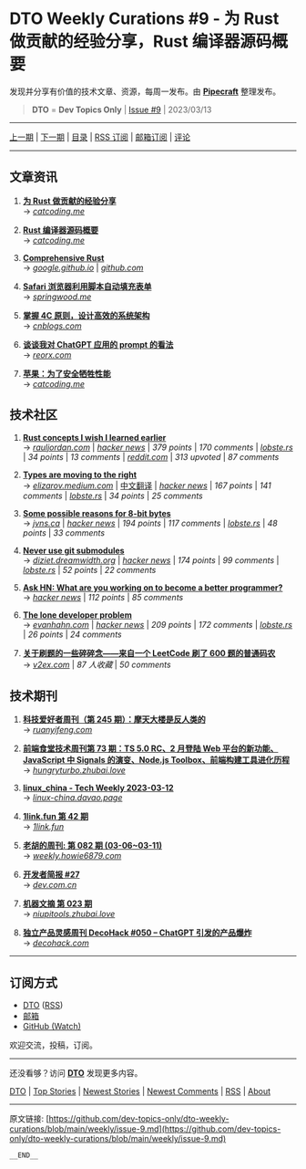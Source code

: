 # DTO Weekly Curations #9 - 为 Rust 做贡献的经验分享，Rust 编译器源码概要

发现并分享有价值的技术文章、资源，每周一发布。由 [**Pipecraft**](https://dto.pipecraft.net/) 整理发布。

> **DTO** = **Dev Topics Only** | [Issue #9](https://github.com/dev-topics-only/dto-weekly-curations/blob/main/weekly/issue-9.md) | 2023/03/13

---

[上一期](https://github.com/dev-topics-only/dto-weekly-curations/blob/main/weekly/issue-8.md) | [下一期](https://github.com/dev-topics-only/dto-weekly-curations/blob/main/weekly/issue-10.md) | [目录](https://github.com/dev-topics-only/dto-weekly-curations) | [RSS 订阅](https://dto.pipecraft.net/t/dto-weekly.rss) | [邮箱订阅](https://tinyletter.com/dto) | [评论](https://dto.pipecraft.net/s/xmnagx/dto_weekly_curations_9_rust_rust)

---

## 文章资讯

1. [**为 Rust 做贡献的经验分享**](https://dto.pipecraft.net/s/oyhnwh/rust)  
   → [_catcoding.me_](http://catcoding.me/p/how-to-contribute-to-rust/)

2. [**Rust 编译器源码概要**](https://dto.pipecraft.net/s/kwqude/rust)  
   → [_catcoding.me_](https://catcoding.me/p/rustc-source/)

3. [**Comprehensive Rust**](https://dto.pipecraft.net/s/ozdxnc/comprehensive_rust)  
   → [_google.github.io_](https://google.github.io/comprehensive-rust/) | [_github.com_](https://github.com/google/comprehensive-rust)

4. [**Safari 浏览器利用脚本自动填充表单**](https://dto.pipecraft.net/s/9sl1x2/safari)  
   → [_springwood.me_](https://springwood.me/safari-form-autofilling/)

5. [**掌握 4C 原则，设计高效的系统架构**](https://dto.pipecraft.net/s/3mv3uh/4c)  
   → [_cnblogs.com_](https://www.cnblogs.com/peida/p/17184791.html)

6. [**谈谈我对 ChatGPT 应用的 prompt 的看法**](https://dto.pipecraft.net/s/undhmk/chatgpt_prompt)  
   → [_reorx.com_](https://reorx.com/makers-daily/004-prompts-and-parameters-transparancy/)

7. [**苹果：为了安全牺牲性能**](https://dto.pipecraft.net/s/plgyhi)  
   → [_catcoding.me_](https://catcoding.me/p/apple-perf/)

## 技术社区

1. [**Rust concepts I wish I learned earlier**](https://dto.pipecraft.net/s/rhli2z/rust_concepts_i_wish_i_learned_earlier)  
   → [_rauljordan.com_](https://rauljordan.com/rust-concepts-i-wish-i-learned-earlier/) | [_hacker news_](https://news.ycombinator.com/item?id=34427604) | _379 points_ | _170 comments_ | [_lobste.rs_](https://lobste.rs/s/nbszc8/rust_concepts_i_wish_i_learned_earlier) | _34 points_ | _13 comments_ | [_reddit.com_](https://www.reddit.com/r/rust/comments/10eu2aw/rust_concepts_i_wish_i_learned_earlier/) | _313 upvoted_ | _87 comments_

2. [**Types are moving to the right**](https://dto.pipecraft.net/s/xcwh4k/types_are_moving_right_2019)  
   → [_elizarov.medium.com_](https://elizarov.medium.com/types-are-moving-to-the-right-22c0ef31dd4a) | [中文翻译](https://juejin.cn/post/6844903801959235591) | [_hacker news_](https://news.ycombinator.com/item?id=19409975) | _167 points_ | _141 comments_ | [_lobste.rs_](https://lobste.rs/s/yymnmm/types_are_moving_right) | _34 points_ | _25 comments_

3. [**Some possible reasons for 8-bit bytes**](https://dto.pipecraft.net/s/6cxcz6/some_possible_reasons_for_8_bit_bytes)  
   → [_jvns.ca_](https://jvns.ca/blog/2023/03/06/possible-reasons-8-bit-bytes/) | [_hacker news_](https://news.ycombinator.com/item?id=35054948) | _194 points_ | _117 comments_ | [_lobste.rs_](https://lobste.rs/s/b5rmwh/some_possible_reasons_for_8_bit_bytes) | _48 points_ | _33 comments_

4. [**Never use git submodules**](https://dto.pipecraft.net/s/xbxatz/never_use_git_submodules)  
   → [_diziet.dreamwidth.org_](https://diziet.dreamwidth.org/14666.html) | [_hacker news_](https://news.ycombinator.com/item?id=35006213) | _174 points_ | _99 comments_ | [_lobste.rs_](https://lobste.rs/s/neab1g/never_use_git_submodules) | _52 points_ | _22 comments_

5. [**Ask HN: What are you working on to become a better programmer?**](https://dto.pipecraft.net/s/dlcpyf/ask_hn_what_are_you_working_on_become)  
   → [_hacker news_](https://news.ycombinator.com/item?id=35089996) | _112 points_ | _85 comments_

6. [**The lone developer problem**](https://dto.pipecraft.net/s/hq7foj/lone_developer_problem)  
   → [_evanhahn.com_](https://evanhahn.com/the-lone-developer-problem/) | [_hacker news_](https://news.ycombinator.com/item?id=34965201) | _209 points_ | _172 comments_ | [_lobste.rs_](https://lobste.rs/s/v5klic/lone_developer_problem) | _26 points_ | _24 comments_

7. [**关于刷题的一些碎碎念——来自一个 LeetCode 刷了 600 题的普通码农**](https://dto.pipecraft.net/s/ibq6pt/leetcode_600)  
   → [_v2ex.com_](https://www.v2ex.com/t/910785) | _87 人收藏_ | _50 comments_

## 技术期刊

1. [**科技爱好者周刊（第 245 期）：摩天大楼是反人类的**](https://dto.pipecraft.net/s/m3ecwt/245)  
   → [_ruanyifeng.com_](https://www.ruanyifeng.com/blog/2023/03/weekly-issue-245.html)

2. [**前端食堂技术周刊第 73 期：TS 5.0 RC、2 月登陆 Web 平台的新功能、JavaScript 中 Signals 的演变、Node.js Toolbox、前端构建工具进化历程**](https://dto.pipecraft.net/s/svqwps/73_ts_5_0_rc_2_web_javascript_signals_node_js)  
   → [_hungryturbo.zhubai.love_](https://hungryturbo.zhubai.love/posts/2244500260116692992)

3. [**linux_china - Tech Weekly 2023-03-12**](https://dto.pipecraft.net/s/kviure/linux_china_tech_weekly_2023_03_12)  
   → [_linux-china.davao.page_](https://linux-china.davao.page/blog/2023-03-12-tech-weekly/)

4. [**1link.fun 第 42 期**](https://dto.pipecraft.net/s/uawkkc/1link_fun_42)  
   → [_1link.fun_](https://1link.fun/blog/issue/issue42/)

5. [**老胡的周刊: 第 082 期 (03-06~03-11)**](https://dto.pipecraft.net/s/o1b4mv/082_03_06_03_11)  
   → [_weekly.howie6879.com_](https://weekly.howie6879.com/2023/03-06~03-11.%E8%80%81%E8%83%A1%E7%9A%84%E5%91%A8%E5%88%8A%EF%BC%88%E7%AC%AC082%E6%9C%9F%EF%BC%89.html)

6. [**开发者简报 #27**](https://dto.pipecraft.net/s/f5nwun/27)  
   → [_dev.com.cn_](https://dev.com.cn/post/450546983547961346)

7. [**机器文摘 第 023 期**](https://dto.pipecraft.net/s/gp1mz5/023)  
   → [_niupitools.zhubai.love_](https://niupitools.zhubai.love/posts/2245090606529572864)

8. [**独立产品灵感周刊 DecoHack #050 – ChatGPT 引发的产品爆炸**](https://dto.pipecraft.net/s/01rbrc/decohack_050_chatgpt)  
   → [_decohack.com_](https://www.decohack.com/Post/1366)

---

## 订阅方式

- [DTO](https://dto.pipecraft.net/t/dto-weekly) ([RSS](https://dto.pipecraft.net/t/dto-weekly.rss))
- [邮箱](https://tinyletter.com/dto)
- [GitHub (Watch)](https://github.com/dev-topics-only/dto-weekly-curations)

欢迎交流，投稿，订阅。

---

还没看够？访问 [**DTO**](https://dto.pipecraft.net/) 发现更多内容。

[DTO](https://dto.pipecraft.net/) | [Top Stories](https://dto.pipecraft.net/top) | [Newest Stories](https://dto.pipecraft.net/newest) | [Newest Comments](https://dto.pipecraft.net/comments) | [RSS](https://dto.pipecraft.net/s/8enlvn/dto_rss_feed) | [About](https://dto.pipecraft.net/about)

---

原文链接: [https://github.com/dev-topics-only/dto-weekly-curations/blob/main/weekly/issue-9.md](https://github.com/dev-topics-only/dto-weekly-curations/blob/main/weekly/issue-9.md)

```
__END__
```
